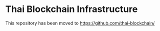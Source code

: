 # Thai Blockchain Infrastructure

This repository has been moved to https://github.com/thai-blockchain/
